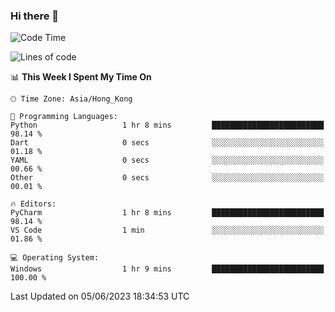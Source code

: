 ### Hi there 👋

<!--
**RoiexLee/RoiexLee** is a ✨ _special_ ✨ repository because its `README.md` (this file) appears on your GitHub profile.

Here are some ideas to get you started:

- 🔭 I’m currently working on ...
- 🌱 I’m currently learning ...
- 👯 I’m looking to collaborate on ...
- 🤔 I’m looking for help with ...
- 💬 Ask me about ...
- 📫 How to reach me: ...
- 😄 Pronouns: ...
- ⚡ Fun fact: ...
-->

<!--START_SECTION:waka-->
![Code Time](http://img.shields.io/badge/Code%20Time-266%20hrs%2010%20mins-blue)

![Lines of code](https://img.shields.io/badge/From%20Hello%20World%20I%27ve%20Written-39.7%20thousand%20lines%20of%20code-blue)

📊 **This Week I Spent My Time On** 

```text
🕑︎ Time Zone: Asia/Hong_Kong

💬 Programming Languages: 
Python                   1 hr 8 mins         █████████████████████████   98.14 % 
Dart                     0 secs              ░░░░░░░░░░░░░░░░░░░░░░░░░   01.18 % 
YAML                     0 secs              ░░░░░░░░░░░░░░░░░░░░░░░░░   00.66 % 
Other                    0 secs              ░░░░░░░░░░░░░░░░░░░░░░░░░   00.01 % 

🔥 Editors: 
PyCharm                  1 hr 8 mins         █████████████████████████   98.14 % 
VS Code                  1 min               ░░░░░░░░░░░░░░░░░░░░░░░░░   01.86 % 

💻 Operating System: 
Windows                  1 hr 9 mins         █████████████████████████   100.00 % 
```


 Last Updated on 05/06/2023 18:34:53 UTC
<!--END_SECTION:waka-->
